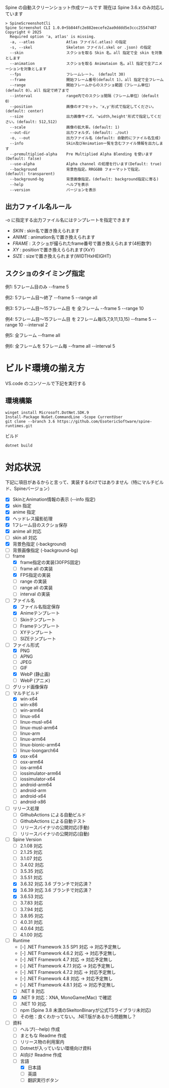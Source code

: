 Spine の自動スクリーンショット作成ツールです
現在は Spine 3.6.x のみ対応しています

```
> SpineScreenshotCli
Spine Screenshot CLI 1.0.0+5b844fc2e882eecefe2aa9dddd5e3ccc25547487
Copyright © 2025
  Required option 'a, atlas' is missing.
  -a, --atlas              Atlas ファイル(.atlas) の指定
  -s, --skel               Skeleton ファイル(.skel or .json) の指定
  --skin                   スクショを取る Skin 名。all 指定で全 skin を対象とします
  --animation              スクショを取る Animataion 名。all 指定で全アニメーションを対象とします
  --fps                    フレームレート。 (default 30)
  --frame                  開始フレーム番号(default 1)。all 指定で全フレーム
  --range                  開始フレームからのスクショ範囲（フレーム単位）(default 0)。all 指定で終了まで
  --interval               range内でのスクショ間隔（フレーム単位）（default 0）
  --position               画像のオフセット。'x,y'形式で指定してください。(default: center)
  --size                   出力画像サイズ。'width,height'形式で指定してください。(default: 512,512)
  --scale                  画像の拡大率。(default: 1)
  --out-dir                出力フォルダ。(default: ./out)
  -o, --out                出力ファイル名 (default: 自動的にファイル名生成)
  --info                   Skin及びAnimation一覧を含むファイル情報を出力します
  --premultiplied-alpha    Pre Multiplied Alpha Blending を使います (Default: false)
  --use-alpha              Alpha channel の処理を行います(Default: true)
  --background             背景色指定。RRGGBB フォーマットで指定。 (default: transparent)
  --background-bg          背景画像指定。(default: background指定に寄る)
  --help                   ヘルプを表示
  --version                バージョンを表示
```

## 出力ファイル名ルール
-o に指定する出力ファイル名にはテンプレートを指定できます
 * _SKIN_  : skin名で置き換えられます
 * _ANIME_ : animation名で置き換えられます
 * _FRAME_ : スクショが撮られたframe番号で置き換えられます(4桁数字)
 * _XY_    : positionで置き換えらられます(XxY)
 * _SIZE_  : sizeで置き換えられます(WIDTHxHEIGHT)


## スクショのタイミング指定

例1: 5フレーム目のみ
--frame 5

例2: 5フレーム目～終了
--frame 5 --range all

例3: 5フレーム目～15フレーム目 を 全フレーム
--frame 5 --range 10

例4: 5フレーム目～15フレーム目 を 2フレーム毎(5,7,9,11,13,15)
--frame 5 --range 10 --interval 2

例5: 全フレーム
--frame all

例6: 全フレームを 5フレーム毎
--frame all --interval 5


# ビルド環境の揃え方

VS.code のコンソールで下記を実行する

##  環境構築

```
winget install Microsoft.DotNet.SDK.9
Install-Package NuGet.CommandLine -Scope CurrentUser
git clone --branch 3.6 https://github.com/EsotericSoftware/spine-runtimes.git
```

ビルド
```
dotnet build
```

# 対応状況

下記に項目があるからと言って、実装するわけではありません（特にマルチビルド、Spineバージョン）

* [x] SkinとAnimation情報の表示 (--info 指定)
* [x] skin 指定
* [x] anime 指定
* [x] ヘッドレス撮影処理
* [x] 1フレーム目のスクショ保存
* [x] anime all 対応
* [ ] skin all 対応
* [x] 背景色指定 (-background)
* [ ] 背景画像指定 (-background-bg)
* [ ] frame
    * [x] frame指定の実装(30FPS固定)
    * [ ] frame all の実装
    * [x] FPS指定の実装
    * [ ] range の実装
    * [ ] range all の実装
    * [ ] interval の実装
* [ ] ファイル名
    * [x] ファイル名指定保存
    * [x] Animeテンプレート
    * [ ] Skinテンプレート
    * [ ] Frameテンプレート
    * [ ] XYテンプレート
    * [ ] SIZEテンプレート
* [ ] ファイル形式
    * [x] PNG
    * [ ] APNG
    * [ ] JPEG
    * [ ] GIF
    * [x] WebP (静止画)
    * [ ] WebP (アニメ)
* [ ] グリッド画像保存
* [ ] マルチビルド
    * [x] win-x64
    * [ ] win-x86
    * [ ] win-arm64
    * [ ] linux-x64
    * [ ] linux-musl-x64
    * [ ] linux-musl-arm64
    * [ ] linux-arm
    * [ ] linux-arm64
    * [ ] linux-bionic-arm64
    * [ ] linux-loongarch64
    * [x] osx-x64
    * [ ] osx-arm64
    * [ ] ios-arm64
    * [ ] iossimulator-arm64
    * [ ] iossimulator-x64
    * [ ] android-arm64
    * [ ] android-arm
    * [ ] android-x64
    * [ ] android-x86
* [ ] リリース処理
    * [ ] GithubActions による自動ビルド
    * [ ] GithubActions による自動テスト
    * [ ] リリースバイナリの公開対応(手動)
    * [ ] リリースバイナリの公開対応(自動)
* [ ] Spine Version
    * [ ] 2.1.08 対応
    * [ ] 2.1.25 対応
    * [ ] 3.1.07 対応
    * [ ] 3.4.02 対応
    * [ ] 3.5.35 対応
    * [ ] 3.5.51 対応
    * [x] 3.6.32 対応 3.6 ブランチで対応済？
    * [x] 3.6.39 対応 3.6 ブランチで対応済？
    * [x] 3.6.53 対応
    * [ ] 3.7.83 対応
    * [ ] 3.7.94 対応
    * [ ] 3.8.95 対応
    * [ ] 4.0.31 対応
    * [ ] 4.0.64 対応
    * [ ] 4.1.00 対応
* [ ] Runtime
    * [-] .NET Framework 3.5 SP1 対応 → 対応予定無し
    * [-] .NET Framework 4.6.2 対応 → 対応予定無し
    * [-] .NET Framework 4.7 対応 → 対応予定無し
    * [-] .NET Framework 4.7.1 対応 → 対応予定無し
    * [-] .NET Framework 4.7.2 対応 → 対応予定無し
    * [-] .NET Framework 4.8 対応 → 対応予定無し
    * [-] .NET Framework 4.8.1 対応 → 対応予定無し
    * [ ] .NET  8 対応
    * [x] .NET  9 対応：XNA, MonoGame(Mac) で確認
    * [ ] .NET 10 対応
    * [ ] npm (Spine 3.8 未満のSkeltonBinaryが公式TSライブラリ未対応)
    * [ ] その他：良くわかってない。.NET版があるから問題無し？
* [ ] 資料
    * [ ] ヘルプ(--help) 作成
    * [ ] まともな Readme 作成
    * [ ] リリース物の利用案内
    * [ ] Dotnetが入っていない環境向け資料
    * [ ] AI向け Readme 作成
    * [ ] 言語
        * [x] 日本語
        * [ ] 英語
        * [ ] 翻訳実行ボタン
